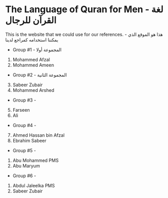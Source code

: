 # The Language of Quran for Men - لغة القرآن للرجال

This is the website that we could use for our references. - هذا هو الموقع الذي يمكننا استخدامه كمراجع لدينا

- Group #1 - المجموعة أولا
 1. Mohammed Afzal 
 2. Mohammed Ameen
- Group #2 - المجموعة الثانية
 3. Sabeer Zubair
 4. Mohammed Arshed
- Group #3 - 
 5. Farseen
 6. Ali
- Group #4 -
 7. Ahmed Hassan bin Afzal
 8. Ebrahim Sabeer
- Group #5 -
1. Abu Mohammed PMS
2. Abu Maryum
- Group #6 -
1. Abdul Jaleelka PMS
2. Sabeer Zubair


